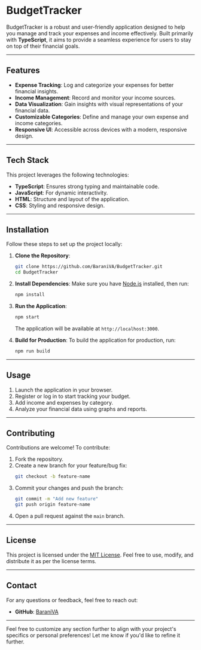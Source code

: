 # BudgetTracker

BudgetTracker is a robust and user-friendly application designed to help you manage and track your expenses and income effectively. Built primarily with **TypeScript**, it aims to provide a seamless experience for users to stay on top of their financial goals.

---

## Features

- **Expense Tracking**: Log and categorize your expenses for better financial insights.
- **Income Management**: Record and monitor your income sources.
- **Data Visualization**: Gain insights with visual representations of your financial data.
- **Customizable Categories**: Define and manage your own expense and income categories.
- **Responsive UI**: Accessible across devices with a modern, responsive design.

---

## Tech Stack

This project leverages the following technologies:

- **TypeScript**: Ensures strong typing and maintainable code.
- **JavaScript**: For dynamic interactivity.
- **HTML**: Structure and layout of the application.
- **CSS**: Styling and responsive design.

---

## Installation

Follow these steps to set up the project locally:

1. **Clone the Repository**:
   ```bash
   git clone https://github.com/BaraniVA/BudgetTracker.git
   cd BudgetTracker
   ```

2. **Install Dependencies**:
   Make sure you have [Node.js](https://nodejs.org/) installed, then run:
   ```bash
   npm install
   ```

3. **Run the Application**:
   ```bash
   npm start
   ```
   The application will be available at `http://localhost:3000`.

4. **Build for Production**:
   To build the application for production, run:
   ```bash
   npm run build
   ```

---

## Usage

1. Launch the application in your browser.
2. Register or log in to start tracking your budget.
3. Add income and expenses by category.
4. Analyze your financial data using graphs and reports.

---

## Contributing

Contributions are welcome! To contribute:

1. Fork the repository.
2. Create a new branch for your feature/bug fix:
   ```bash
   git checkout -b feature-name
   ```
3. Commit your changes and push the branch:
   ```bash
   git commit -m "Add new feature"
   git push origin feature-name
   ```
4. Open a pull request against the `main` branch.

---

## License

This project is licensed under the [MIT License](LICENSE). Feel free to use, modify, and distribute it as per the license terms.

---

## Contact

For any questions or feedback, feel free to reach out:

- **GitHub**: [BaraniVA](https://github.com/BaraniVA)

---

Feel free to customize any section further to align with your project's specifics or personal preferences! Let me know if you'd like to refine it further.
